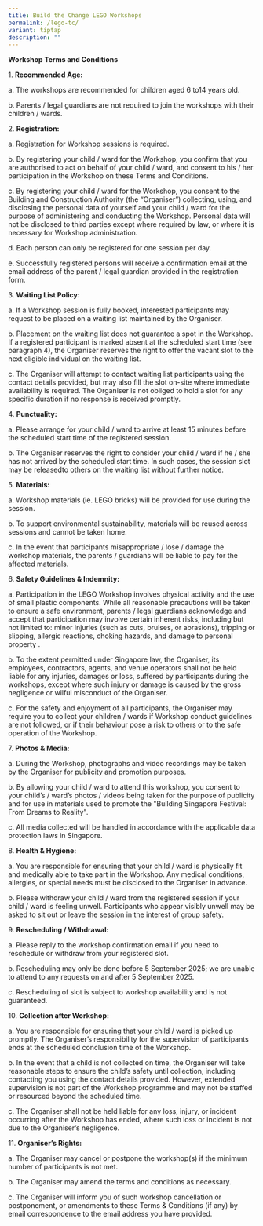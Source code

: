 ```yaml
---
title: Build the Change LEGO Workshops
permalink: /lego-tc/
variant: tiptap
description: ""
---
```

<p><strong>Workshop Terms and Conditions</strong>
</p>
<p>1. <strong>Recommended Age:</strong> 
</p>
<p>a. The workshops are recommended for children aged 6 to14 years old.</p>
<p>b. Parents / legal guardians are not required to join the workshops with
their children / wards.</p>
<p>2. <strong>Registration:</strong>
</p>
<p>a. Registration for Workshop sessions is required.</p>
<p>b. By registering your child / ward for the Workshop, you confirm that
you are authorised to act on behalf of your child / ward, and consent to
his / her participation in the Workshop on these Terms and Conditions.</p>
<p>c. By registering your child / ward for the Workshop, you consent to the
Building and Construction Authority (the “Organiser”) collecting, using,
and disclosing the personal data of yourself and your child / ward for
the purpose of administering and conducting the Workshop. Personal data
will not be disclosed to third parties except where required by law, or
where it is necessary for Workshop administration.</p>
<p>d. Each person can only be registered for one session per day.</p>
<p>e. Successfully registered persons will receive a confirmation email at
the email address of the parent / legal guardian provided in the registration
form.</p>
<p>3. <strong>Waiting List Policy:</strong>
</p>
<p>a. If a Workshop session is fully booked, interested participants may
request to be placed on a waiting list maintained by the Organiser.</p>
<p>b. Placement on the waiting list does not guarantee a spot in the Workshop.
If a registered participant is marked absent at the scheduled start time
(see paragraph 4), the Organiser reserves the right to offer the vacant
slot to the next eligible individual on the waiting list.</p>
<p>c. The Organiser will attempt to contact waiting list participants using
the contact details provided, but may also fill the slot on-site where
immediate availability is required. The Organiser is not obliged to hold
a slot for any specific duration if no response is received promptly.</p>
<p>4. <strong>Punctuality:</strong>
</p>
<p>a. Please arrange for your child / ward to arrive at least 15 minutes
before the scheduled start time of the registered session.</p>
<p>b. The Organiser reserves the right to consider your child / ward if he
/ she has not arrived by the scheduled start time. In such cases, the session
slot may be releasedto others on the waiting list without further notice.</p>
<p>5. <strong>Materials:</strong>
</p>
<p>a. Workshop materials (ie. LEGO bricks) will be provided for use during
the session.</p>
<p>b. To support environmental sustainability, materials will be reused across
sessions and cannot be taken home.</p>
<p>c. In the event that participants misappropriate / lose / damage the workshop
materials, the parents / guardians will be liable to pay for the affected
materials.</p>
<p>6. <strong>Safety Guidelines &amp; Indemnity:</strong>
</p>
<p>a. Participation in the LEGO Workshop involves physical activity and the
use of small plastic components. While all reasonable precautions will
be taken to ensure a safe environment, parents / legal guardians acknowledge
and accept that participation may involve certain inherent risks, including
but not limited to: minor injuries (such as cuts, bruises, or abrasions),
tripping or slipping, allergic reactions, choking hazards, and damage to
personal property .</p>
<p>b. To the extent permitted under Singapore law, the Organiser, its employees,
contractors, agents, and venue operators shall not be held liable for any
injuries, damages or loss, suffered by participants during the workshops,
except where such injury or damage is caused by the gross negligence or
wilful misconduct of the Organiser.</p>
<p>c. For the safety and enjoyment of all participants, the Organiser may
require you to collect your children / wards if Workshop conduct guidelines
are not followed, or if their behaviour pose a risk to others or to the
safe operation of the Workshop.</p>
<p>7. <strong>Photos &amp; Media:</strong>
</p>
<p>a. During the Workshop, photographs and video recordings may be taken
by the Organiser for publicity and promotion purposes.</p>
<p>b. By allowing your child / ward to attend this workshop, you consent
to your child’s / ward’s photos / videos being taken for the purpose of
publicity and for use in materials used to promote the "Building Singapore
Festival: From Dreams to Reality".</p>
<p>c. All media collected will be handled in accordance with the applicable
data protection laws in Singapore.</p>
<p>8. <strong>Health &amp; Hygiene:</strong>
</p>
<p>a. You are responsible for ensuring that your child / ward is physically
fit and medically able to take part in the Workshop. Any medical conditions,
allergies, or special needs must be disclosed to the Organiser in advance.</p>
<p>b. Please withdraw your child / ward from the registered session if your
child / ward is feeling unwell. Participants who appear visibly unwell
may be asked to sit out or leave the session in the interest of group safety.</p>
<p>9. <strong>Rescheduling / Withdrawal:</strong>
</p>
<p>a. Please reply to the workshop confirmation email if you need to reschedule
or withdraw from your registered slot.</p>
<p>b. Rescheduling may only be done before 5 September 2025; we are unable
to attend to any requests on and after 5 September 2025.</p>
<p>c. Rescheduling of slot is subject to workshop availability and is not
guaranteed.</p>
<p>10. <strong>Collection after Workshop:</strong>
</p>
<p>a. You are responsible for ensuring that your child / ward is picked up
promptly. The Organiser’s responsibility for the supervision of participants
ends at the scheduled conclusion time of the Workshop.</p>
<p>b. In the event that a child is not collected on time, the Organiser will
take reasonable steps to ensure the child’s safety until collection, including
contacting you using the contact details provided. However, extended supervision
is not part of the Workshop programme and may not be staffed or resourced
beyond the scheduled time.</p>
<p>c. The Organiser shall not be held liable for any loss, injury, or incident
occurring after the Workshop has ended, where such loss or incident is
not due to the Organiser’s negligence.</p>
<p>11. <strong>Organiser’s Rights:</strong>
</p>
<p>a. The Organiser may cancel or postpone the workshop(s) if the minimum
number of participants is not met.</p>
<p>b. The Organiser may amend the terms and conditions as necessary.</p>
<p>c. The Organiser will inform you of such workshop cancellation or postponement,
or amendments to these Terms &amp; Conditions (if any) by email correspondence
to the email address you have provided.</p>
<p></p>